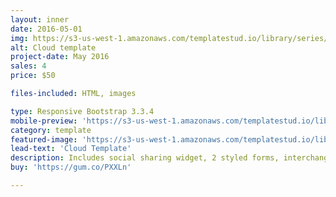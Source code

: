 ```yaml
---
layout: inner
date: 2016-05-01
img: https://s3-us-west-1.amazonaws.com/templatestud.io/library/series/cloud/cloud-desktop-screen.png 
alt: Cloud template
project-date: May 2016
sales: 4
price: $50

files-included: HTML, images

type: Responsive Bootstrap 3.3.4
mobile-preview: 'https://s3-us-west-1.amazonaws.com/templatestud.io/library/series/cloud/cloud-mobile.png'
category: template
featured-image: 'https://s3-us-west-1.amazonaws.com/templatestud.io/library/series/cloud/cloud-desktop.png'
lead-text: 'Cloud Template'
description: Includes social sharing widget, 2 styled forms, interchangeable icons, ability to toggle sections.
buy: 'https://gum.co/PXXLn'

---
```

